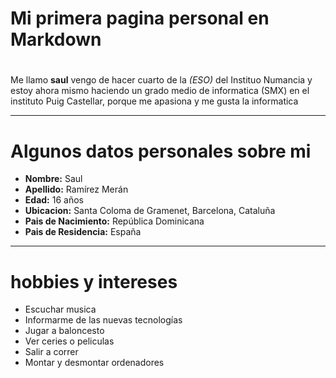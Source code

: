 # Mi primera pagina personal en Markdown
#
Me llamo **saul** vengo de hacer cuarto de la *(*ESO*)* del Instituo Numancia y estoy ahora mismo haciendo un grado medio de informatica (SMX) en el instituto Puig Castellar, porque me apasiona y me gusta la informatica
___
# Algunos datos personales sobre mi
- **Nombre:** Saul
- **Apellido:** Ramírez Merán
- **Edad:** 16 años
- **Ubicacion:** Santa Coloma de Gramenet, Barcelona, Cataluña
- **Pais de Nacimiento:** República Dominicana
- **Pais de Residencia:** España
---
# hobbies y intereses
- Escuchar musica
- Informarme de las nuevas tecnologías
- Jugar a baloncesto
- Ver ceries o peliculas
- Salir a correr
- Montar y desmontar ordenadores
  


